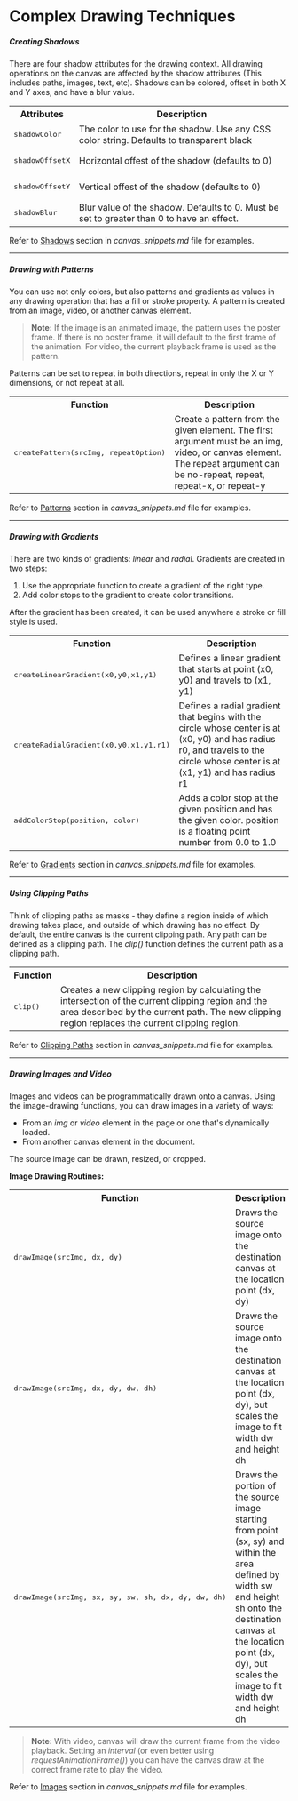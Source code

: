 # Complex Drawing Techniques

##### Creating Shadows

There are four shadow attributes for the drawing context. All drawing operations on the canvas are affected by the shadow attributes (This includes paths, images, text, etc). Shadows can be colored, offset in both X and Y axes, and have a blur value.

<table>
  <tr>
    <th>Attributes</th>
    <th>Description</th>
  </tr>
  <tr>
    <td><pre>shadowColor</pre></td>
    <td>The color to use for the shadow. Use any CSS color string. Defaults to transparent black</td>
  </tr>
  <tr>
    <td><pre>shadowOffsetX</pre></td>
    <td>Horizontal offest of the shadow (defaults to 0)</td>
  </tr>
  <tr>
    <td><pre>shadowOffsetY</pre></td>
    <td>Vertical offest of the shadow (defaults to 0)</td>
  </tr>
  <tr>
    <td><pre>shadowBlur</pre></td>
    <td>Blur value of the shadow. Defaults to 0. Must be set to greater than 0 to have an effect.</td>
  </tr>
</table>

Refer to [Shadows](https://github.com/l4nk332/notebook/blob/master/JavaScript/HTML5_Canvas/canvas_snippets.md#shadows) section in *canvas_snippets.md* file for examples.

----

##### Drawing with Patterns

You can use not only colors, but also patterns and gradients as values in any drawing operation that has a fill or stroke property. A pattern is created from an image, video, or another canvas element.

> **Note:** If the image is an animated image, the pattern uses the poster frame. If there is no poster frame, it will default to the first frame of the animation. For video, the current playback frame is used as the pattern.

Patterns can be set to repeat in both directions, repeat in only the X or Y dimensions, or not repeat at all.


<table>
  <tr>
    <th>Function</th>
    <th>Description</th>
  </tr>
  <tr>
    <td><pre>createPattern(srcImg, repeatOption)</pre></td>
    <td>Create a pattern from the given element. The first argument must be an img, video, or canvas element. The repeat argument can be no-repeat, repeat, repeat-x, or repeat-y</td>
  </tr>
</table>

Refer to [Patterns](https://github.com/l4nk332/notebook/blob/master/JavaScript/HTML5_Canvas/canvas_snippets.md#patterns) section in *canvas_snippets.md* file for examples.


----

##### Drawing with Gradients

There are two kinds of gradients: _linear_ and _radial_. Gradients are created in two steps:

  1. Use the appropriate function to create a gradient of the right type.
  2. Add color stops to the gradient to create color transitions.

After the gradient has been created, it can be used anywhere a stroke or fill style is used.

<table>
  <tr>
    <th>Function</th>
    <th>Description</th>
  </tr>
  <tr>
    <td><pre>createLinearGradient(x0,y0,x1,y1)</pre></td>
    <td>Defines a linear gradient that starts at point (x0, y0) and travels to (x1, y1)</td>
  </tr>
  <tr>
    <td><pre>createRadialGradient(x0,y0,x1,y1,r1)</pre></td>
    <td>Defines a radial gradient that begins with the circle whose center is at (x0, y0) and has radius r0, and travels to the circle whose center is at (x1, y1) and has radius r1</td>
  </tr>
  <tr>
    <td><pre>addColorStop(position, color)</pre></td>
    <td>Adds a color stop at the given position and has the given color. position is a floating point number from 0.0 to 1.0</td>
  </tr>
</table>

Refer to [Gradients](https://github.com/l4nk332/notebook/blob/master/JavaScript/HTML5_Canvas/canvas_snippets.md#gradients) section in *canvas_snippets.md* file for examples.


----

##### Using Clipping Paths

Think of clipping paths as masks - they define a region inside of which drawing takes place, and outside of which drawing has no effect. By default, the entire canvas is the current clipping path. Any path can be defined as a clipping path. The _clip()_ function defines the current path as a clipping path.

<table>
  <tr>
    <th>Function</th>
    <th>Description</th>
  </tr>
  <tr>
    <td><pre>clip()</pre></td>
    <td>Creates a new clipping region by calculating the intersection of the current clipping region and the area described by the current path. The new clipping region replaces the current clipping region.</td>
  </tr>
</table>

Refer to [Clipping Paths](https://github.com/l4nk332/notebook/blob/master/JavaScript/HTML5_Canvas/canvas_snippets.md#clipping-paths) section in *canvas_snippets.md* file for examples.


----

##### Drawing Images and Video

Images and videos can be programmatically drawn onto a canvas. Using the image-drawing functions, you can draw images in a variety of ways:

 - From an _img_ or _video_ element in the page or one that's dynamically loaded.
 - From another canvas element in the document.

The source image can be drawn, resized, or cropped.

**Image Drawing Routines:**

<table>
  <tr>
    <th>Function</th>
    <th>Description</th>
  </tr>
  <tr>
    <td><pre>drawImage(srcImg, dx, dy)</pre></td>
    <td>Draws the source image onto the destination canvas at the location point (dx, dy)</td>
  </tr>
  <tr>
    <td><pre>drawImage(srcImg, dx, dy, dw, dh)</pre></td>
    <td>Draws the source image onto the destination canvas at the location point (dx, dy), but scales the image to fit width dw and height dh</td>
  </tr>
  <tr>
    <td><pre>drawImage(srcImg, sx, sy, sw, sh, dx, dy, dw, dh)</pre></td>
    <td>Draws the portion of the source image starting from point (sx, sy) and within the area defined by width sw and height sh onto the destination canvas at the location point (dx, dy), but scales the image to fit width dw and height dh</td>
  </tr>
</table>

> **Note:** With video, canvas will draw the current frame from the video playback. Setting an _interval_ (or even better using  _requestAnimationFrame()_) you can have the canvas draw at the correct frame rate to play the video.

Refer to [Images](https://github.com/l4nk332/notebook/blob/master/JavaScript/HTML5_Canvas/canvas_snippets.md#images) section in *canvas_snippets.md* file for examples.
